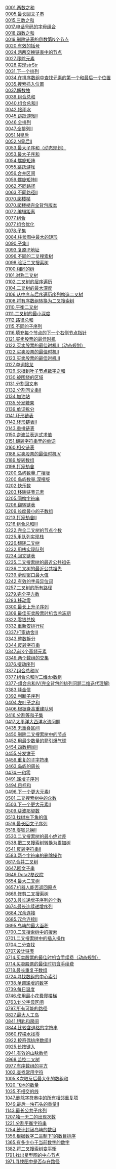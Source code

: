 [0001.两数之和](http://8.134.252.159/doc/study/algo/leetcode-master/0001.两数之和)<br/>
[0005.最长回文子串](http://8.134.252.159/doc/study/algo/leetcode-master/0005.最长回文子串)<br/>
[0015.三数之和](http://8.134.252.159/doc/study/algo/leetcode-master/0015.三数之和)<br/>
[0017.电话号码的字母组合](http://8.134.252.159/doc/study/algo/leetcode-master/0017.电话号码的字母组合)<br/>
[0018.四数之和](http://8.134.252.159/doc/study/algo/leetcode-master/0018.四数之和)<br/>
[0019.删除链表的倒数第N个节点](http://8.134.252.159/doc/study/algo/leetcode-master/0019.删除链表的倒数第N个节点)<br/>
[0020.有效的括号](http://8.134.252.159/doc/study/algo/leetcode-master/0020.有效的括号)<br/>
[0024.两两交换链表中的节点](http://8.134.252.159/doc/study/algo/leetcode-master/0024.两两交换链表中的节点)<br/>
[0027.移除元素](http://8.134.252.159/doc/study/algo/leetcode-master/0027.移除元素)<br/>
[0028.实现strStr](http://8.134.252.159/doc/study/algo/leetcode-master/0028.实现strStr)<br/>
[0031.下一个排列](http://8.134.252.159/doc/study/algo/leetcode-master/0031.下一个排列)<br/>
[0034.在排序数组中查找元素的第一个和最后一个位置](http://8.134.252.159/doc/study/algo/leetcode-master/0034.在排序数组中查找元素的第一个和最后一个位置)<br/>
[0035.搜索插入位置](http://8.134.252.159/doc/study/algo/leetcode-master/0035.搜索插入位置)<br/>
[0037.解数独](http://8.134.252.159/doc/study/algo/leetcode-master/0037.解数独)<br/>
[0039.组合总和](http://8.134.252.159/doc/study/algo/leetcode-master/0039.组合总和)<br/>
[0040.组合总和II](http://8.134.252.159/doc/study/algo/leetcode-master/0040.组合总和II)<br/>
[0042.接雨水](http://8.134.252.159/doc/study/algo/leetcode-master/0042.接雨水)<br/>
[0045.跳跃游戏II](http://8.134.252.159/doc/study/algo/leetcode-master/0045.跳跃游戏II)<br/>
[0046.全排列](http://8.134.252.159/doc/study/algo/leetcode-master/0046.全排列)<br/>
[0047.全排列II](http://8.134.252.159/doc/study/algo/leetcode-master/0047.全排列II)<br/>
[0051.N皇后](http://8.134.252.159/doc/study/algo/leetcode-master/0051.N皇后)<br/>
[0052.N皇后II](http://8.134.252.159/doc/study/algo/leetcode-master/0052.N皇后II)<br/>
[0053.最大子序和（动态规划）](http://8.134.252.159/doc/study/algo/leetcode-master/0053.最大子序和（动态规划）)<br/>
[0053.最大子序和](http://8.134.252.159/doc/study/algo/leetcode-master/0053.最大子序和)<br/>
[0054.螺旋矩阵](http://8.134.252.159/doc/study/algo/leetcode-master/0054.螺旋矩阵)<br/>
[0055.跳跃游戏](http://8.134.252.159/doc/study/algo/leetcode-master/0055.跳跃游戏)<br/>
[0056.合并区间](http://8.134.252.159/doc/study/algo/leetcode-master/0056.合并区间)<br/>
[0059.螺旋矩阵II](http://8.134.252.159/doc/study/algo/leetcode-master/0059.螺旋矩阵II)<br/>
[0062.不同路径](http://8.134.252.159/doc/study/algo/leetcode-master/0062.不同路径)<br/>
[0063.不同路径II](http://8.134.252.159/doc/study/algo/leetcode-master/0063.不同路径II)<br/>
[0070.爬楼梯](http://8.134.252.159/doc/study/algo/leetcode-master/0070.爬楼梯)<br/>
[0070.爬楼梯完全背包版本](http://8.134.252.159/doc/study/algo/leetcode-master/0070.爬楼梯完全背包版本)<br/>
[0072.编辑距离](http://8.134.252.159/doc/study/algo/leetcode-master/0072.编辑距离)<br/>
[0077.组合](http://8.134.252.159/doc/study/algo/leetcode-master/0077.组合)<br/>
[0077.组合优化](http://8.134.252.159/doc/study/algo/leetcode-master/0077.组合优化)<br/>
[0078.子集](http://8.134.252.159/doc/study/algo/leetcode-master/0078.子集)<br/>
[0084.柱状图中最大的矩形](http://8.134.252.159/doc/study/algo/leetcode-master/0084.柱状图中最大的矩形)<br/>
[0090.子集II](http://8.134.252.159/doc/study/algo/leetcode-master/0090.子集II)<br/>
[0093.复原IP地址](http://8.134.252.159/doc/study/algo/leetcode-master/0093.复原IP地址)<br/>
[0096.不同的二叉搜索树](http://8.134.252.159/doc/study/algo/leetcode-master/0096.不同的二叉搜索树)<br/>
[0098.验证二叉搜索树](http://8.134.252.159/doc/study/algo/leetcode-master/0098.验证二叉搜索树)<br/>
[0100.相同的树](http://8.134.252.159/doc/study/algo/leetcode-master/0100.相同的树)<br/>
[0101.对称二叉树](http://8.134.252.159/doc/study/algo/leetcode-master/0101.对称二叉树)<br/>
[0102.二叉树的层序遍历](http://8.134.252.159/doc/study/algo/leetcode-master/0102.二叉树的层序遍历)<br/>
[0104.二叉树的最大深度](http://8.134.252.159/doc/study/algo/leetcode-master/0104.二叉树的最大深度)<br/>
[0106.从中序与后序遍历序列构造二叉树](http://8.134.252.159/doc/study/algo/leetcode-master/0106.从中序与后序遍历序列构造二叉树)<br/>
[0108.将有序数组转换为二叉搜索树](http://8.134.252.159/doc/study/algo/leetcode-master/0108.将有序数组转换为二叉搜索树)<br/>
[0110.平衡二叉树](http://8.134.252.159/doc/study/algo/leetcode-master/0110.平衡二叉树)<br/>
[0111.二叉树的最小深度](http://8.134.252.159/doc/study/algo/leetcode-master/0111.二叉树的最小深度)<br/>
[0112.路径总和](http://8.134.252.159/doc/study/algo/leetcode-master/0112.路径总和)<br/>
[0115.不同的子序列](http://8.134.252.159/doc/study/algo/leetcode-master/0115.不同的子序列)<br/>
[0116.填充每个节点的下一个右侧节点指针](http://8.134.252.159/doc/study/algo/leetcode-master/0116.填充每个节点的下一个右侧节点指针)<br/>
[0121.买卖股票的最佳时机](http://8.134.252.159/doc/study/algo/leetcode-master/0121.买卖股票的最佳时机)<br/>
[0122.买卖股票的最佳时机II（动态规划）](http://8.134.252.159/doc/study/algo/leetcode-master/0122.买卖股票的最佳时机II（动态规划）)<br/>
[0122.买卖股票的最佳时机II](http://8.134.252.159/doc/study/algo/leetcode-master/0122.买卖股票的最佳时机II)<br/>
[0123.买卖股票的最佳时机III](http://8.134.252.159/doc/study/algo/leetcode-master/0123.买卖股票的最佳时机III)<br/>
[0127.单词接龙](http://8.134.252.159/doc/study/algo/leetcode-master/0127.单词接龙)<br/>
[0129.求根到叶子节点数字之和](http://8.134.252.159/doc/study/algo/leetcode-master/0129.求根到叶子节点数字之和)<br/>
[0130.被围绕的区域](http://8.134.252.159/doc/study/algo/leetcode-master/0130.被围绕的区域)<br/>
[0131.分割回文串](http://8.134.252.159/doc/study/algo/leetcode-master/0131.分割回文串)<br/>
[0132.分割回文串II](http://8.134.252.159/doc/study/algo/leetcode-master/0132.分割回文串II)<br/>
[0134.加油站](http://8.134.252.159/doc/study/algo/leetcode-master/0134.加油站)<br/>
[0135.分发糖果](http://8.134.252.159/doc/study/algo/leetcode-master/0135.分发糖果)<br/>
[0139.单词拆分](http://8.134.252.159/doc/study/algo/leetcode-master/0139.单词拆分)<br/>
[0141.环形链表](http://8.134.252.159/doc/study/algo/leetcode-master/0141.环形链表)<br/>
[0142.环形链表II](http://8.134.252.159/doc/study/algo/leetcode-master/0142.环形链表II)<br/>
[0143.重排链表](http://8.134.252.159/doc/study/algo/leetcode-master/0143.重排链表)<br/>
[0150.逆波兰表达式求值](http://8.134.252.159/doc/study/algo/leetcode-master/0150.逆波兰表达式求值)<br/>
[0151.翻转字符串里的单词](http://8.134.252.159/doc/study/algo/leetcode-master/0151.翻转字符串里的单词)<br/>
[0160.相交链表](http://8.134.252.159/doc/study/algo/leetcode-master/0160.相交链表)<br/>
[0188.买卖股票的最佳时机IV](http://8.134.252.159/doc/study/algo/leetcode-master/0188.买卖股票的最佳时机IV)<br/>
[0189.旋转数组](http://8.134.252.159/doc/study/algo/leetcode-master/0189.旋转数组)<br/>
[0198.打家劫舍](http://8.134.252.159/doc/study/algo/leetcode-master/0198.打家劫舍)<br/>
[0200.岛屿数量.广搜版](http://8.134.252.159/doc/study/algo/leetcode-master/0200.岛屿数量.广搜版)<br/>
[0200.岛屿数量.深搜版](http://8.134.252.159/doc/study/algo/leetcode-master/0200.岛屿数量.深搜版)<br/>
[0202.快乐数](http://8.134.252.159/doc/study/algo/leetcode-master/0202.快乐数)<br/>
[0203.移除链表元素](http://8.134.252.159/doc/study/algo/leetcode-master/0203.移除链表元素)<br/>
[0205.同构字符串](http://8.134.252.159/doc/study/algo/leetcode-master/0205.同构字符串)<br/>
[0206.翻转链表](http://8.134.252.159/doc/study/algo/leetcode-master/0206.翻转链表)<br/>
[0209.长度最小的子数组](http://8.134.252.159/doc/study/algo/leetcode-master/0209.长度最小的子数组)<br/>
[0213.打家劫舍II](http://8.134.252.159/doc/study/algo/leetcode-master/0213.打家劫舍II)<br/>
[0216.组合总和III](http://8.134.252.159/doc/study/algo/leetcode-master/0216.组合总和III)<br/>
[0222.完全二叉树的节点个数](http://8.134.252.159/doc/study/algo/leetcode-master/0222.完全二叉树的节点个数)<br/>
[0225.用队列实现栈](http://8.134.252.159/doc/study/algo/leetcode-master/0225.用队列实现栈)<br/>
[0226.翻转二叉树](http://8.134.252.159/doc/study/algo/leetcode-master/0226.翻转二叉树)<br/>
[0232.用栈实现队列](http://8.134.252.159/doc/study/algo/leetcode-master/0232.用栈实现队列)<br/>
[0234.回文链表](http://8.134.252.159/doc/study/algo/leetcode-master/0234.回文链表)<br/>
[0235.二叉搜索树的最近公共祖先](http://8.134.252.159/doc/study/algo/leetcode-master/0235.二叉搜索树的最近公共祖先)<br/>
[0236.二叉树的最近公共祖先](http://8.134.252.159/doc/study/algo/leetcode-master/0236.二叉树的最近公共祖先)<br/>
[0239.滑动窗口最大值](http://8.134.252.159/doc/study/algo/leetcode-master/0239.滑动窗口最大值)<br/>
[0242.有效的字母异位词](http://8.134.252.159/doc/study/algo/leetcode-master/0242.有效的字母异位词)<br/>
[0257.二叉树的所有路径](http://8.134.252.159/doc/study/algo/leetcode-master/0257.二叉树的所有路径)<br/>
[0279.完全平方数](http://8.134.252.159/doc/study/algo/leetcode-master/0279.完全平方数)<br/>
[0283.移动零](http://8.134.252.159/doc/study/algo/leetcode-master/0283.移动零)<br/>
[0300.最长上升子序列](http://8.134.252.159/doc/study/algo/leetcode-master/0300.最长上升子序列)<br/>
[0309.最佳买卖股票时机含冷冻期](http://8.134.252.159/doc/study/algo/leetcode-master/0309.最佳买卖股票时机含冷冻期)<br/>
[0322.零钱兑换](http://8.134.252.159/doc/study/algo/leetcode-master/0322.零钱兑换)<br/>
[0332.重新安排行程](http://8.134.252.159/doc/study/algo/leetcode-master/0332.重新安排行程)<br/>
[0337.打家劫舍III](http://8.134.252.159/doc/study/algo/leetcode-master/0337.打家劫舍III)<br/>
[0343.整数拆分](http://8.134.252.159/doc/study/algo/leetcode-master/0343.整数拆分)<br/>
[0344.反转字符串](http://8.134.252.159/doc/study/algo/leetcode-master/0344.反转字符串)<br/>
[0347.前K个高频元素](http://8.134.252.159/doc/study/algo/leetcode-master/0347.前K个高频元素)<br/>
[0349.两个数组的交集](http://8.134.252.159/doc/study/algo/leetcode-master/0349.两个数组的交集)<br/>
[0376.摆动序列](http://8.134.252.159/doc/study/algo/leetcode-master/0376.摆动序列)<br/>
[0377.组合总和Ⅳ](http://8.134.252.159/doc/study/algo/leetcode-master/0377.组合总和Ⅳ)<br/>
[0377.组合总和IV二维dp数组](http://8.134.252.159/doc/study/algo/leetcode-master/0377.组合总和IV二维dp数组)<br/>
[0377-组合总和IV(完全背包的排列问题二维迭代理解)](http://8.134.252.159/doc/study/algo/leetcode-master/0377-组合总和IV(完全背包的排列问题二维迭代理解))<br/>
[0383.赎金信](http://8.134.252.159/doc/study/algo/leetcode-master/0383.赎金信)<br/>
[0392.判断子序列](http://8.134.252.159/doc/study/algo/leetcode-master/0392.判断子序列)<br/>
[0404.左叶子之和](http://8.134.252.159/doc/study/algo/leetcode-master/0404.左叶子之和)<br/>
[0406.根据身高重建队列](http://8.134.252.159/doc/study/algo/leetcode-master/0406.根据身高重建队列)<br/>
[0416.分割等和子集](http://8.134.252.159/doc/study/algo/leetcode-master/0416.分割等和子集)<br/>
[0417.太平洋大西洋水流问题](http://8.134.252.159/doc/study/algo/leetcode-master/0417.太平洋大西洋水流问题)<br/>
[0435.无重叠区间](http://8.134.252.159/doc/study/algo/leetcode-master/0435.无重叠区间)<br/>
[0450.删除二叉搜索树中的节点](http://8.134.252.159/doc/study/algo/leetcode-master/0450.删除二叉搜索树中的节点)<br/>
[0452.用最少数量的箭引爆气球](http://8.134.252.159/doc/study/algo/leetcode-master/0452.用最少数量的箭引爆气球)<br/>
[0454.四数相加II](http://8.134.252.159/doc/study/algo/leetcode-master/0454.四数相加II)<br/>
[0455.分发饼干](http://8.134.252.159/doc/study/algo/leetcode-master/0455.分发饼干)<br/>
[0459.重复的子字符串](http://8.134.252.159/doc/study/algo/leetcode-master/0459.重复的子字符串)<br/>
[0463.岛屿的周长](http://8.134.252.159/doc/study/algo/leetcode-master/0463.岛屿的周长)<br/>
[0474.一和零](http://8.134.252.159/doc/study/algo/leetcode-master/0474.一和零)<br/>
[0491.递增子序列](http://8.134.252.159/doc/study/algo/leetcode-master/0491.递增子序列)<br/>
[0494.目标和](http://8.134.252.159/doc/study/algo/leetcode-master/0494.目标和)<br/>
[0496.下一个更大元素I](http://8.134.252.159/doc/study/algo/leetcode-master/0496.下一个更大元素I)<br/>
[0501.二叉搜索树中的众数](http://8.134.252.159/doc/study/algo/leetcode-master/0501.二叉搜索树中的众数)<br/>
[0503.下一个更大元素II](http://8.134.252.159/doc/study/algo/leetcode-master/0503.下一个更大元素II)<br/>
[0509.斐波那契数](http://8.134.252.159/doc/study/algo/leetcode-master/0509.斐波那契数)<br/>
[0513.找树左下角的值](http://8.134.252.159/doc/study/algo/leetcode-master/0513.找树左下角的值)<br/>
[0516.最长回文子序列](http://8.134.252.159/doc/study/algo/leetcode-master/0516.最长回文子序列)<br/>
[0518.零钱兑换II](http://8.134.252.159/doc/study/algo/leetcode-master/0518.零钱兑换II)<br/>
[0530.二叉搜索树的最小绝对差](http://8.134.252.159/doc/study/algo/leetcode-master/0530.二叉搜索树的最小绝对差)<br/>
[0538.把二叉搜索树转换为累加树](http://8.134.252.159/doc/study/algo/leetcode-master/0538.把二叉搜索树转换为累加树)<br/>
[0541.反转字符串II](http://8.134.252.159/doc/study/algo/leetcode-master/0541.反转字符串II)<br/>
[0583.两个字符串的删除操作](http://8.134.252.159/doc/study/algo/leetcode-master/0583.两个字符串的删除操作)<br/>
[0617.合并二叉树](http://8.134.252.159/doc/study/algo/leetcode-master/0617.合并二叉树)<br/>
[0647.回文子串](http://8.134.252.159/doc/study/algo/leetcode-master/0647.回文子串)<br/>
[0649.Dota2参议院](http://8.134.252.159/doc/study/algo/leetcode-master/0649.Dota2参议院)<br/>
[0654.最大二叉树](http://8.134.252.159/doc/study/algo/leetcode-master/0654.最大二叉树)<br/>
[0657.机器人能否返回原点](http://8.134.252.159/doc/study/algo/leetcode-master/0657.机器人能否返回原点)<br/>
[0669.修剪二叉搜索树](http://8.134.252.159/doc/study/algo/leetcode-master/0669.修剪二叉搜索树)<br/>
[0673.最长递增子序列的个数](http://8.134.252.159/doc/study/algo/leetcode-master/0673.最长递增子序列的个数)<br/>
[0674.最长连续递增序列](http://8.134.252.159/doc/study/algo/leetcode-master/0674.最长连续递增序列)<br/>
[0684.冗余连接](http://8.134.252.159/doc/study/algo/leetcode-master/0684.冗余连接)<br/>
[0685.冗余连接II](http://8.134.252.159/doc/study/algo/leetcode-master/0685.冗余连接II)<br/>
[0695.岛屿的最大面积](http://8.134.252.159/doc/study/algo/leetcode-master/0695.岛屿的最大面积)<br/>
[0700.二叉搜索树中的搜索](http://8.134.252.159/doc/study/algo/leetcode-master/0700.二叉搜索树中的搜索)<br/>
[0701.二叉搜索树中的插入操作](http://8.134.252.159/doc/study/algo/leetcode-master/0701.二叉搜索树中的插入操作)<br/>
[0704.二分查找](http://8.134.252.159/doc/study/algo/leetcode-master/0704.二分查找)<br/>
[0707.设计链表](http://8.134.252.159/doc/study/algo/leetcode-master/0707.设计链表)<br/>
[0714.买卖股票的最佳时机含手续费（动态规划）](http://8.134.252.159/doc/study/algo/leetcode-master/0714.买卖股票的最佳时机含手续费（动态规划）)<br/>
[0714.买卖股票的最佳时机含手续费](http://8.134.252.159/doc/study/algo/leetcode-master/0714.买卖股票的最佳时机含手续费)<br/>
[0718.最长重复子数组](http://8.134.252.159/doc/study/algo/leetcode-master/0718.最长重复子数组)<br/>
[0724.寻找数组的中心索引](http://8.134.252.159/doc/study/algo/leetcode-master/0724.寻找数组的中心索引)<br/>
[0738.单调递增的数字](http://8.134.252.159/doc/study/algo/leetcode-master/0738.单调递增的数字)<br/>
[0739.每日温度](http://8.134.252.159/doc/study/algo/leetcode-master/0739.每日温度)<br/>
[0746.使用最小花费爬楼梯](http://8.134.252.159/doc/study/algo/leetcode-master/0746.使用最小花费爬楼梯)<br/>
[0763.划分字母区间](http://8.134.252.159/doc/study/algo/leetcode-master/0763.划分字母区间)<br/>
[0797.所有可能的路径](http://8.134.252.159/doc/study/algo/leetcode-master/0797.所有可能的路径)<br/>
[0827.最大人工岛](http://8.134.252.159/doc/study/algo/leetcode-master/0827.最大人工岛)<br/>
[0841.钥匙和房间](http://8.134.252.159/doc/study/algo/leetcode-master/0841.钥匙和房间)<br/>
[0844.比较含退格的字符串](http://8.134.252.159/doc/study/algo/leetcode-master/0844.比较含退格的字符串)<br/>
[0860.柠檬水找零](http://8.134.252.159/doc/study/algo/leetcode-master/0860.柠檬水找零)<br/>
[0922.按奇偶排序数组II](http://8.134.252.159/doc/study/algo/leetcode-master/0922.按奇偶排序数组II)<br/>
[0925.长按键入](http://8.134.252.159/doc/study/algo/leetcode-master/0925.长按键入)<br/>
[0941.有效的山脉数组](http://8.134.252.159/doc/study/algo/leetcode-master/0941.有效的山脉数组)<br/>
[0968.监控二叉树](http://8.134.252.159/doc/study/algo/leetcode-master/0968.监控二叉树)<br/>
[0977.有序数组的平方](http://8.134.252.159/doc/study/algo/leetcode-master/0977.有序数组的平方)<br/>
[1002.查找常用字符](http://8.134.252.159/doc/study/algo/leetcode-master/1002.查找常用字符)<br/>
[1005.K次取反后最大化的数组和](http://8.134.252.159/doc/study/algo/leetcode-master/1005.K次取反后最大化的数组和)<br/>
[1020.飞地的数量](http://8.134.252.159/doc/study/algo/leetcode-master/1020.飞地的数量)<br/>
[1035.不相交的线](http://8.134.252.159/doc/study/algo/leetcode-master/1035.不相交的线)<br/>
[1047.删除字符串中的所有相邻重复项](http://8.134.252.159/doc/study/algo/leetcode-master/1047.删除字符串中的所有相邻重复项)<br/>
[1049.最后一块石头的重量II](http://8.134.252.159/doc/study/algo/leetcode-master/1049.最后一块石头的重量II)<br/>
[1143.最长公共子序列](http://8.134.252.159/doc/study/algo/leetcode-master/1143.最长公共子序列)<br/>
[1207.独一无二的出现次数](http://8.134.252.159/doc/study/algo/leetcode-master/1207.独一无二的出现次数)<br/>
[1221.分割平衡字符串](http://8.134.252.159/doc/study/algo/leetcode-master/1221.分割平衡字符串)<br/>
[1254.统计封闭岛屿的数目](http://8.134.252.159/doc/study/algo/leetcode-master/1254.统计封闭岛屿的数目)<br/>
[1356.根据数字二进制下1的数目排序](http://8.134.252.159/doc/study/algo/leetcode-master/1356.根据数字二进制下1的数目排序)<br/>
[1365.有多少小于当前数字的数字](http://8.134.252.159/doc/study/algo/leetcode-master/1365.有多少小于当前数字的数字)<br/>
[1382.将二叉搜索树变平衡](http://8.134.252.159/doc/study/algo/leetcode-master/1382.将二叉搜索树变平衡)<br/>
[1791.找出星型图的中心节点](http://8.134.252.159/doc/study/algo/leetcode-master/1791.找出星型图的中心节点)<br/>
[1971.寻找图中是否存在路径](http://8.134.252.159/doc/study/algo/leetcode-master/1971.寻找图中是否存在路径)<br/>